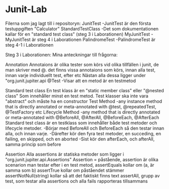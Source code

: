# Junit-Lab

Filerna som jag lagt till i repositoryn:
JunitTest
-JunitTest är den första testuppgiften "Calculator"
StandardTestClass
-Det som dokumentationen kallar för en "standard test class" (steg 3 i Laborationen)
MyJunitTest
-MyJunitTest är steg 4 i Laborationen
PalindromeTest
-PalindromeTest är steg 4-1 i Laborationen


Steg 3 i Laborationen: Mina anteckningar till frågorna:

Annotation
Annotaions är olika tester som körs vid olika tillfällen i junit, de man skriver med @.
det finns vissa annotaions som körs, innan alla test, innan varje individuellt test, efter etc
Nästan alla dessa ligger under "org.junit.jupiter.api
@Test
-Visar att en metod är en testmetod


Standard test class
En test klass är en "static member class" eller "@nested class"
Som innehåller minst en test metod. Test klasser ska inte vara "abstract" och måste ha en constructor
Test Method
-any instance method that is directly annotated or meta-annotated with @test, @repeatedTest, @TestFactory etc
Lifecycle Method
-any method that is directly annotated or meta-annotated with @BeforeAll, @AfterAll, @BeforeEach, @AfterEach
Standard test class är en testklass som innehåller både test metoder och lifecycle metoder.
-Börjar med BeforeAll och BeforeEach så den testar innan alla, och innan varje.
-Därefter kör den fyra test metoder, en succeding, en failing, en skipped, och en aborted
-Sist kör den afterEach, och afterAll, samma princip som before

Assertion
Alla assertions är statiska metoder som ligger i "org.junit.jupiter.api.Assertions"
Assertion = påstående, assertion är olika scenarion man testar efter i en test metod, 
assertEquals kollar om (a, är samma som b)
assertTrue kollar om påståendet stämmer
assertNotNull(string) kollar så att det faktiskt finns text
assertAll, grupp av test, som testar alla assertions och alla fails rapporteras tillsammans
